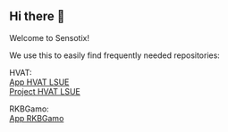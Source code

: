 ## Hi there 👋

Welcome to Sensotix!

We use this to easily find frequently needed repositories:

HVAT:<br>
<a href="https://github.com/sensotix/stx-app-s-helvetia-at" target="_blank">App HVAT LSUE</a><br>
<a href="https://github.com/sensotix/stx-prj-s-helvetia-at" target="_blank">Project HVAT LSUE</a>

RKBGamo:<br>
<a href="https://github.com/sensotix/stx-app-s-rkbgamo-de" target="_blank">App RKBGamo</a>

<!--

**Here are some ideas to get you started:**

🙋‍♀️ A short introduction - what is your organization all about?
🌈 Contribution guidelines - how can the community get involved?
👩‍💻 Useful resources - where can the community find your docs? Is there anything else the community should know?
🍿 Fun facts - what does your team eat for breakfast?
🧙 Remember, you can do mighty things with the power of [Markdown](https://docs.github.com/github/writing-on-github/getting-started-with-writing-and-formatting-on-github/basic-writing-and-formatting-syntax)
-->
